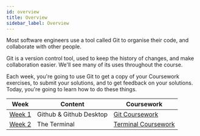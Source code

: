 ```yaml
---
id: overview
title: Overview
sidebar_label: Overview
---
```


Most software engineers use a tool called Git to organise their code, and collaborate with other people.

Git is a version control tool, used to keep the history of changes, and make collaboration easier. We'll see many of its uses throughout the course.

Each week, you're going to use Git to get a copy of your Coursework exercises, to submit your solutions, and to get feedback on your solutions. Today, you're going to learn how to do these things.

| Week                        | Content                 | Coursework                                 |
| --------------------------- | ----------------------- | ------------------------------------------ |
| [Week 1](./index.md)        | Github & Github Desktop | [Git Coursework](./homework)               |
| [Week 2](./terminal/lesson) | The Terminal            | [Terminal Coursework](./terminal/homework) |
